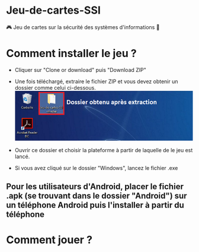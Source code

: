# Jeu-de-cartes-SSI
🎮 Jeu de cartes sur la sécurité des systèmes d'informations 🔐

# Comment installer le jeu ?
- Cliquer sur "Clone or download" puis "Download ZIP"
- Une fois téléchargé, extraire le fichier ZIP et vous devez obtenir un dossier comme celui ci-dessous.
![](images/extract.png)

- Ouvrir ce dossier et choisir la plateforme à partir de laquelle de le jeu est lancé.
- Si vous avez cliqué sur le dossier "Windows", lancez le fichier .exe

## Pour les utilisateurs d'Android, placer le fichier .apk (se trouvant dans le dossier "Android") sur un téléphone Android puis l'installer à partir du téléphone

# Comment jouer ?


